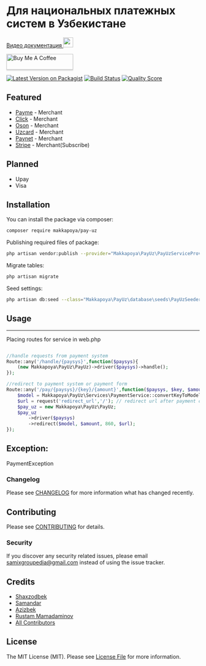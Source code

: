 
# Для национальных платежных систем в Узбекистане
[Видео документация <img src="https://upload.wikimedia.org/wikipedia/commons/thumb/0/09/YouTube_full-color_icon_%282017%29.svg/1200px-YouTube_full-color_icon_%282017%29.svg.png" width="26">](https://www.youtube.com/playlist?list=PLIU-yN_rFScVbbglNYmucY3TKzrxypEaP)

<a href="https://payme.uz/@shaxzodbek_" target="_blank"><img src="https://www.buymeacoffee.com/assets/img/custom_images/orange_img.png" alt="Buy Me A Coffee" style="height: 41px !important;width: 174px !important;box-shadow: 0px 3px 2px 0px rgba(190, 190, 190, 0.5) !important;-webkit-box-shadow: 0px 3px 2px 0px rgba(190, 190, 190, 0.5) !important;" ></a>

[![Latest Version on Packagist](https://img.shields.io/packagist/dt/makkapoya/pay-uz-tenancy.svg?style=flat)](https://packagist.org/packages/makkapoya/pay-uz-tenancy)
[![Build Status](https://img.shields.io/travis/shaxzodbek-uzb/pay-uz/master.svg?style=flat-square)](https://travis-ci.org/shaxzodbek-uzb/pay-uz)
[![Quality Score](https://img.shields.io/scrutinizer/g/shaxzodbek-uzb/pay-uz.svg?style=flat-square)](https://scrutinizer-ci.com/g/shaxzodbek-uzb/pay-uz)

**Featured**
------
- [Payme](http://payme.uz) - Merchant
- [Click](http://click.uz) - Merchant
- [Oson](http://click.uz) - Merchant
- [Uzcard](http://uzcard.uz) - Merchant
- [Paynet](http://paynet.uz) - Merchant
- [Stripe](https://stripe.com/) - Merchant(Subscribe)

**Planned**
------
- Upay
- Visa


## Installation

You can install the package via composer:

```bash
composer require makkapoya/pay-uz
```
Publishing required files of package:

```bash
php artisan vendor:publish --provider="Makkapoya\PayUz\PayUzServiceProvider"
```
Migrate tables:

```bash
php artisan migrate
```

Seed settings:

```bash
php artisan db:seed --class="Makkapoya\PayUz\database\seeds\PayUzSeeder"
```

## Usage
------
Placing routes for service in web.php

```php

//handle requests from payment system
Route::any('/handle/{paysys}',function($paysys){
    (new Makkapoya\PayUz\PayUz)->driver($paysys)->handle();
});

//redirect to payment system or payment form
Route::any('/pay/{paysys}/{key}/{amount}',function($paysys, $key, $amount){
	$model = Makkapoya\PayUz\Services\PaymentService::convertKeyToModel($key);
    $url = request('redirect_url','/'); // redirect url after payment completed
    $pay_uz = new Makkapoya\PayUz\PayUz;
    $pay_uz
    	->driver($paysys)
    	->redirect($model, $amount, 860, $url);
});
```

**Exception:**
------

PaymentException 

### Changelog

Please see [CHANGELOG](CHANGELOG.md) for more information what has changed recently.

## Contributing

Please see [CONTRIBUTING](CONTRIBUTING.md) for details.

### Security

If you discover any security related issues, please email samixgroupedia@gmail.com instead of using the issue tracker.

## Credits

- [Shaxzodbek](https://github.com/shaxzodbek-uzb)
- [Samandar](https://github.com/samixgroup)
- [Azizbek](https://github.com/azizbekeshonaliyev)
- [Rustam Mamadaminov](https://github.com/rustamwin)
- [All Contributors](../../contributors)

## License

The MIT License (MIT). Please see [License File](LICENSE.md) for more information.
